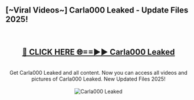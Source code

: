 <h2>[~Viral Videos~] Carla000 Leaked - Update Files 2025!</h2>
<br>
<div align="center">
<h2><a href="https://betterlinks.top/A2PfLJ" rel="nofollow">🔴 CLICK HERE 🌐==►► Carla000 Leaked</a></h2>
<br>
Get Carla000 Leaked and all content. Now you can access all videos and pictures of Carla000 Leaked. New Updated Files 2025!
<br>
<br>
<a href="https://betterlinks.top/A2PfLJ" rel="nofollow" data-target="animated-image.originalLink"><img src="https://i.ibb.co.com/WyWwxjT/player-gif2.gif" alt="Carla000 Leaked" style="max-width: 100%; display: inline-block;" data-target="animated-image.originalImage"></a>
</div>
<br>
